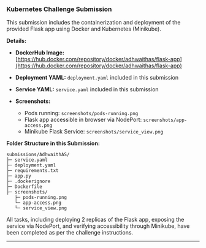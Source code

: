 ### **Kubernetes Challenge Submission**

This submission includes the containerization and deployment of the provided Flask app using Docker and Kubernetes (Minikube).

**Details:**

* **DockerHub Image:** [https://hub.docker.com/repository/docker/adhwaithas/flask-app](https://hub.docker.com/repository/docker/adhwaithas/flask-app)
* **Deployment YAML:** `deployment.yaml` included in this submission
* **Service YAML:** `service.yaml` included in this submission
* **Screenshots:**

  * Pods running: `screenshots/pods-running.png`
  * Flask app accessible in browser via NodePort: `screenshots/app-access.png`
  * Minikube Flask Service: `screenshots/service_view.png`

**Folder Structure in this Submission:**

```
submissions/AdhwaithAS/
├─ service.yaml
├─ deployment.yaml
├─ requirements.txt
├─ app.py
├─ .dockerignore
├─ Dockerfile
├─ screenshots/
   ├─ pods-running.png
   └─ app-access.png
   └─ service_view.png
```

All tasks, including deploying 2 replicas of the Flask app, exposing the service via NodePort, and verifying accessibility through Minikube, have been completed as per the challenge instructions.

---
